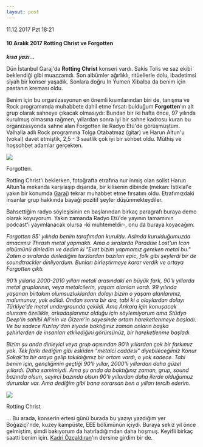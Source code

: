 ```yaml
---
layout: post
---
```

<p class="date">11.12.2017 Pzt 18:21</p>

#### 10 Aralık 2017 Rotting Christ ve Forgotten
***kısa yazı...***

Dün İstanbul Garaj'da **Rotting Christ** konseri vardı. Sakis Tolis ve saz ekibi beklendiği gibi muazzamdı. Son albümler ağırlıklı, ritüellerle dolu, ibadetimsi siyah bir konser yaşadık. Sonlara doğru In Yumen Xibalba da benim için pastanın kreması oldu.

Benim için bu organizasyonun en önemli kısımlarından biri de, tanışma ve Rock programımda muhabbete dahil etme fırsatı bulduğum **Forgotten**'ın alt grup olarak sahneye çıkacak olmasıydı: Bundan bir iki hafta önce, 97 yılında kurulmuş olmasına rağmen, yıllardan sonra iyi bir sahne kadrosu kuran bu organizasyonda sahne alan Forgotten ile Radyo Etü'de görüşmüştüm. Valhalla adlı Rock programına Tolga Otabatmaz (gitar) ve Harun Altun'u (vokal) davet etmiştik, 2,5 - 3 saatlik çok iyi bir sohbet oldu. Müthiş ve hoşsohbet adamlar gerçekten.

![](https://caglayandemirci.github.io/forgotten-pages/images/photo/fogotten.jfif)
<p class="imgdesc">Forgotten.</p>

Rotting Christ'ı beklerken, fotoğrafta etrafına nur inmiş olan solist Harun Altun'la mekanda karşılaşıp dışarıda, bir kilisenin dibinde (mekan: İstiklal'e yakın bir konumda [Garaj](https://www.google.com.tr/search?q=Garaj+istanbul&ie=utf-8&oe=utf-8&gws_rd=cr&dcr=0&ei=12IwWtU30pGwB-v9rJAO)) tekrar muhabbet etme fırsatım oldu. Etrafımızdaki insanlar grup hakkında bayağı pozitif şeyler düşünmekteydiler.

Bahsettiğim radyo söyleşisinin en başlarından birkaç paragrafı buraya demo olarak koyuyorum. Yakın zamanda Radyo Etü'de yayının tamamının podcast'i yayımlanacak olursa -ki muhtemeldir-, onu da buraya koyacağım. 
 
*Forgotten 95' yılında benim tarafımdan kuruldu. Aslında kurulduğumuzda amacımız Thrash metal yapmaktı. Ama o sıralarda Paradise Lost'un Icon albümünü dinledim ve dedim ki "Evet bizim yapmamız gereken metal bu." Zaten o sıralarda dinlediğim tarzlardan bazıları epic, folk gibi şeylerdi bir de soundtrackler dinliyordum. Bunları birleştirmeye karar verdik ve ortaya Forgotten çıktı.*

*90'lı yıllarla 2000-2010 yılları metali arasındaki en büyük fark, 90'lı yıllarda metal gruplarının, veya metalcilerin, yaşam alanları vardı. 99 yılında yaşanan birtakım olumsuzluklardan dolayı bizim o yaşam alanlarımız, malumunuz, yok edildi. Ondan sonra bir ara, tabi ki o olaylardan dolayı Türkiye'de metal undergrounda çekildi. Ama Ankara için konuşacak olursam özellikle, arkadaşlarımız olduğu için söylemiyorum ama Stüdyo Deep'in sahibi Ali'nin ve Gizem'in sayesinde ortam hareketlenmeye başladı. Ve bu sadece Kızılay'dan ziyade baktığınız zaman onların başka şehirlerden de insanları etkilediğini görürsünüz, bir hareketlenme başladı.*

*Bizim şu anda dinleyici veya grup açısından 90'lı yıllardan çok bir farkımız yok. Tek farkı dediğim gibi eskiden "metalci caddesi" diyebileceğimiz Konur Sokak'ta bir araya gelip takıldığımız bir ortam vardı, o yok sadece. Tabi benim için, gençliğimin geçtiği 90'lı yıllar, 2000'li yıllardan daha güzel yıllardı. Daha samimiydi. Ama şu anda da baktığınız zaman, grup, sound bazında olsun, seyirci bazında olsun 90'lı yıllardan daha ilerde olduğumuz durumlar var. Ama dediğim gibi bana sorarsan ben o yılları tercih ederim.*

![](https://caglayandemirci.github.io/forgotten-pages/images/photo/rc.jfif)
<p class="imgdesc">Rotting Christ</p>

... Bu arada, konserin ertesi günü burada bu yazıyı yazdığım yer Boğaziçi'nde, kuzey kampüste, EEE bölümünün içiydi. Buraya sekiz yıl önce gelmiştim, şimdi bakıyorum da hatırladığımdan daha hoşmuş. Keyifli birkaç saatti benim için. [Kadri Özçaldıran](https://www.google.com.tr/search?dcr=0&ei=q7wxWuqLKM_TwAKUn7ToDg&q=kadri+%C3%B6z%C3%A7ald%C4%B1ran&oq=kadri+%C3%B6z%C3%A7ald%C4%B1ran&gs_l=psy-ab.3..0i203k1j0i22i30k1l6.2267685.2269377.0.2269640.10.7.0.0.0.0.373.373.3-1.1.0....0...1.1.64.psy-ab..9.1.372....0.qUEHqXMMpIA)'ın dersine girdim bir de. 

